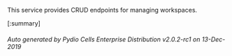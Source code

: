 






This service provides CRUD endpoints for managing workspaces.

[:summary]

###### Auto generated by Pydio Cells Enterprise Distribution v2.0.2-rc1 on 13-Dec-2019
